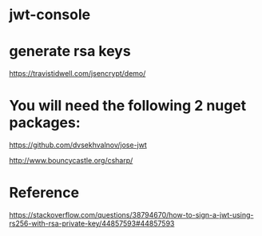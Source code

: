 # jwt-console

# generate rsa keys
https://travistidwell.com/jsencrypt/demo/

# You will need the following 2 nuget packages:

https://github.com/dvsekhvalnov/jose-jwt

http://www.bouncycastle.org/csharp/

# Reference
https://stackoverflow.com/questions/38794670/how-to-sign-a-jwt-using-rs256-with-rsa-private-key/44857593#44857593
